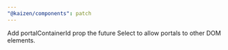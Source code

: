 ```yaml
---
"@kaizen/components": patch
---
```


Add portalContainerId prop the future Select to allow portals to other DOM elements.
